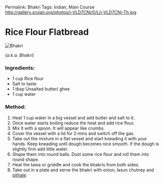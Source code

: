 Permalink: Bhakri
Tags: Indian, Main Course
http://gallery.srujan.org/photos/i-VLD7CNj/0/L/i-VLD7CNj-Th.jpg

# Rice Flour Flatbread
![Bhakri](http://gallery.srujan.org/photos/i-VLD7CNj/0/L/i-VLD7CNj-L.jpg)

(_a.k.a. Bhakri_)
### Ingredients:
* 1 cup Rice flour 
* Salt to taste
* 1 tbsp Unsalted butter/ ghee
* 1 cup water

### Method:
1. Heat 1 cup water in a big vessel and add butter and salt to it.
2. Once water starts boiling reduce the heat and add rice flour.
3. Mix it with a spoon. It will appear like crumbs.
4. Cover the vessel with a lid for 2 mins and switch off the gas.
5. Take out the mixture in a flat vessel and start kneading it with your hands. Keep kneading until dough becomes nice smooth. If the dough is slightly firm add little water.
6. Shape them into round balls. Dust some rice flour and roll them into round shape.
7. Heat the tawa or griddle and cook the bhakris from both sides.  
8. Take out in a plate and serve the bhakri with onion, lasun chutney and [pithale](/13/pithale).



